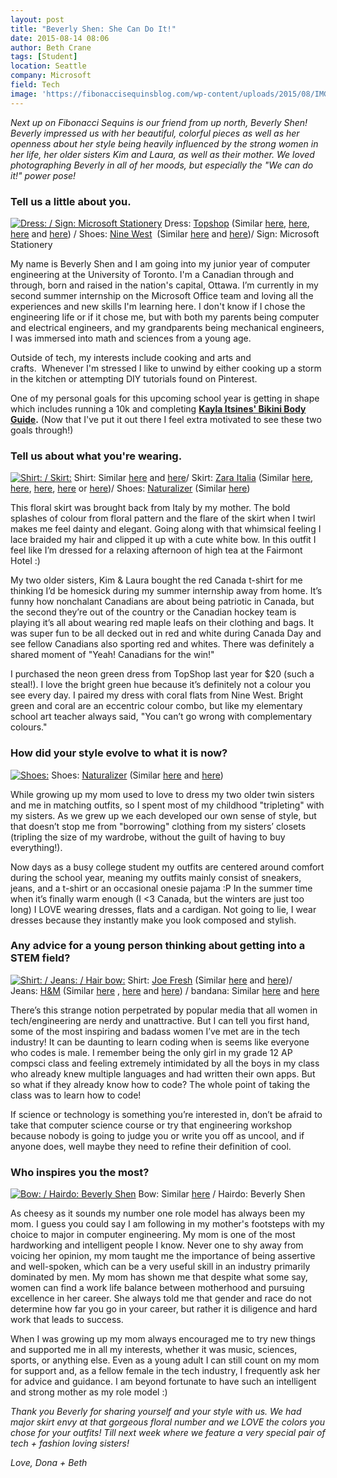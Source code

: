 ```yaml
---
layout: post
title: "Beverly Shen: She Can Do It!"
date: 2015-08-14 08:06
author: Beth Crane
tags: [Student]
location: Seattle
company: Microsoft
field: Tech
image: 'https://fibonaccisequinsblog.com/wp-content/uploads/2015/08/IMG_1045.jpg'
---
```


*Next up on Fibonacci Sequins is our friend from up north, Beverly Shen! Beverly impressed us with her beautiful, colorful pieces as well as her openness about her style being heavily influenced by the strong women in her life, her older sisters Kim and Laura, as well as their mother. We loved photographing Beverly in all of her moods, but especially the "We can do it!" power pose!*

### Tell us a little about you.

[![Dress: / Sign: Microsoft Stationery](https://fibonaccisequinsblog.com/wp-content/uploads/2015/08/IMG_1045-683x1024.jpg)](https://fibonaccisequinsblog.com/wp-content/uploads/2015/08/IMG_1045.jpg) Dress: [Topshop](http://us.topshop.com/) (Similar [here](http://www.shopstyle.com/action/loadRetailerProductPage?id=481527214&pid=uid4889-31045667-16), [here](http://www.shopstyle.com/action/loadRetailerProductPage?id=455813758&pid=uid4889-31045667-16), [here](http://www.shopstyle.com/action/loadRetailerProductPage?id=474913725&pid=uid4889-31045667-16) and [here](http://www.shopstyle.com/action/loadRetailerProductPage?id=486278862&pid=uid4889-31045667-16)) / Shoes: [Nine West](http://www.ninewest.com/)  (Similar [here](http://www.amazon.com/gp/product/B00VIVJC9K/ref=as_li_tl?ie=UTF8&camp=1789&creative=9325&creativeASIN=B00VIVJC9K&linkCode=as2&tag=fibonsequi-20&linkId=LIISQSKSBQI3TJDW) and [here](http://www.amazon.com/gp/product/B00J8IJATW/ref=as_li_tl?ie=UTF8&camp=1789&creative=9325&creativeASIN=B00J8IJATW&linkCode=as2&tag=fibonsequi-20&linkId=VPVOEWKTEN7QI6IW%22))/ Sign: Microsoft Stationery

My name is Beverly Shen and I am going into my junior year of computer engineering at the University of Toronto. I'm a Canadian through and through, born and raised in the nation's capital, Ottawa. I’m currently in my second summer internship on the Microsoft Office team and loving all the experiences and new skills I'm learning here. I don't know if I chose the engineering life or if it chose me, but with both my parents being computer and electrical engineers, and my grandparents being mechanical engineers, I was immersed into math and sciences from a young age.

Outside of tech, my interests include cooking and arts and crafts.  Whenever I'm stressed I like to unwind by either cooking up a storm in the kitchen or attempting DIY tutorials found on Pinterest.

One of my personal goals for this upcoming school year is getting in shape which includes running a 10k and completing **[Kayla Itsines' Bikini Body Guide](http://www.kaylaitsines.com/).** (Now that I've put it out there I feel extra motivated to see these two goals through!)

### Tell us about what you're wearing.

[![Shirt: / Skirt: ](https://fibonaccisequinsblog.com/wp-content/uploads/2015/08/IMG_1303-683x1024.jpg)](https://fibonaccisequinsblog.com/wp-content/uploads/2015/08/IMG_1303.jpg) Shirt: Similar [here](http://www.amazon.com/gp/product/B00LGX7TBI/ref=as_li_tl?ie=UTF8&camp=1789&creative=9325&creativeASIN=B00LGX7TBI&linkCode=as2&tag=fibonsequi-20&linkId=QQLPWCWEWBUVMKG5) and [here](http://www.amazon.com/gp/product/B000GYL47I/ref=as_li_tl?ie=UTF8&camp=1789&creative=9325&creativeASIN=B000GYL47I&linkCode=as2&tag=fibonsequi-20&linkId=ZRCDARACENIPFFEW)/ Skirt: [Zara Italia](http://www.zara.com/us/en/woman-c270086.html) (Similar [here](http://www.shopstyle.com/action/loadRetailerProductPage?id=463645223&pid=uid4889-31045667-16), [here](http://www.shopstyle.com/action/loadRetailerProductPage?id=475664023&pid=uid4889-31045667-16), [here](http://www.shopstyle.com/action/loadRetailerProductPage?id=477956158&pid=uid4889-31045667-16), [here](http://www.shopstyle.com/action/loadRetailerProductPage?id=469160070&pid=uid4889-31045667-16) or [here](http://www.shopstyle.com/action/loadRetailerProductPage?id=469514014&pid=uid4889-31045667-16))/ Shoes: [Naturalizer](http://www.naturalizer.com/) (Similar [here](http://www.amazon.com/gp/product/B00ZJUAO0M/ref=as_li_tl?ie=UTF8&camp=1789&creative=9325&creativeASIN=B00ZJUAO0M&linkCode=as2&tag=fibonsequi-20&linkId=BUEDUXVHIYUZ7PAX))

This floral skirt was brought back from Italy by my mother. The bold splashes of colour from floral pattern and the flare of the skirt when I twirl makes me feel dainty and elegant. Going along with that whimsical feeling I lace braided my hair and clipped it up with a cute white bow. In this outfit I feel like I’m dressed for a relaxing afternoon of high tea at the Fairmont Hotel :)

My two older sisters, Kim & Laura bought the red Canada t-shirt for me thinking I’d be homesick during my summer internship away from home. It’s funny how nonchalant Canadians are about being patriotic in Canada, but the second they’re out of the country or the Canadian hockey team is playing it’s all about wearing red maple leafs on their clothing and bags. It was super fun to be all decked out in red and white during Canada Day and see fellow Canadians also sporting red and whites. There was definitely a shared moment of "Yeah! Canadians for the win!"

I purchased the neon green dress from TopShop last year for $20 (such a steal!). I love the bright green hue because it’s definitely not a colour you see every day. I paired my dress with coral flats from Nine West. Bright green and coral are an eccentric colour combo, but like my elementary school art teacher always said, "You can’t go wrong with complementary colours."

### How did your style evolve to what it is now?

[![Shoes: ](https://fibonaccisequinsblog.com/wp-content/uploads/2015/08/IMG_1529-1024x683.jpg)](https://fibonaccisequinsblog.com/wp-content/uploads/2015/08/IMG_1529.jpg) Shoes: [Naturalizer](http://www.naturalizer.com/) (Similar [here](http://www.amazon.com/gp/product/B00TKLQ3KQ/ref=as_li_tl?ie=UTF8&camp=1789&creative=9325&creativeASIN=B00TKLQ3KQ&linkCode=as2&tag=fibonsequi-20&linkId=DRHEHLUC3VTFYPWW) and [here](http://www.amazon.com/gp/product/B00UQP267Y/ref=as_li_tl?ie=UTF8&camp=1789&creative=9325&creativeASIN=B00UQP267Y&linkCode=as2&tag=fibonsequi-20&linkId=O3TZ42PMJNBV3WM4))

While growing up my mom used to love to dress my two older twin sisters and me in matching outfits, so I spent most of my childhood "tripleting" with my sisters. As we grew up we each developed our own sense of style, but that doesn’t stop me from "borrowing" clothing from my sisters’ closets (tripling the size of my wardrobe, without the guilt of having to buy everything!).

Now days as a busy college student my outfits are centered around comfort during the school year, meaning my outfits mainly consist of sneakers, jeans, and a t-shirt or an occasional onesie pajama :P In the summer time when it’s finally warm enough (I \<3 Canada, but the winters are just too long) I LOVE wearing dresses, flats and a cardigan. Not going to lie, I wear dresses because they instantly make you look composed and stylish.

### Any advice for a young person thinking about getting into a STEM field?

[![Shirt: / Jeans: / Hair bow: ](https://fibonaccisequinsblog.com/wp-content/uploads/2015/08/IMG_1514-683x1024.jpg)](https://fibonaccisequinsblog.com/wp-content/uploads/2015/08/IMG_1514.jpg) Shirt: [Joe Fresh](https://www.joefresh.com) (Similar [here](http://www.amazon.com/gp/product/B009OL4WPK/ref=as_li_tl?ie=UTF8&camp=1789&creative=9325&creativeASIN=B009OL4WPK&linkCode=as2&tag=fibonsequi-20&linkId=R4DMZSENHTQBGOIZ) and [here](http://www.amazon.com/gp/product/B009N3M7IS/ref=as_li_tl?ie=UTF8&camp=1789&creative=9325&creativeASIN=B009N3M7IS&linkCode=as2&tag=fibonsequi-20&linkId=ICB7MOTVFXS5GSSF))/ Jeans: [H&M](http://www.hm.com/us/) (Similar [here](http://www.shopstyle.com/action/loadRetailerProductPage?id=486100664&pid=uid4889-31045667-16) , [here](http://www.shopstyle.com/action/loadRetailerProductPage?id=478764008&pid=uid4889-31045667-16) and [here](http://www.shopstyle.com/action/loadRetailerProductPage?id=472786985&pid=uid4889-31045667-16)) / bandana: Similar [here](http://www.amazon.com/gp/product/B013I31HQ6/ref=as_li_tl?ie=UTF8&camp=1789&creative=9325&creativeASIN=B013I31HQ6&linkCode=as2&tag=fibonsequi-20&linkId=I6J72EHYOMJK3OBY) and [here](http://www.amazon.com/gp/product/B00NQCGZ3K/ref=as_li_tl?ie=UTF8&camp=1789&creative=9325&creativeASIN=B00NQCGZ3K&linkCode=as2&tag=fibonsequi-20&linkId=UEKMKZHSQLFTA47R)

There’s this strange notion perpetrated by popular media that all women in tech/engineering are nerdy and unattractive. But I can tell you first hand, some of the most inspiring and badass women I’ve met are in the tech industry! It can be daunting to learn coding when is seems like everyone who codes is male. I remember being the only girl in my grade 12 AP compsci class and feeling extremely intimidated by all the boys in my class who already knew multiple languages and had written their own apps. But so what if they already know how to code? The whole point of taking the class was to learn how to code!

If science or technology is something you’re interested in, don’t be afraid to take that computer science course or try that engineering workshop because nobody is going to judge you or write you off as uncool, and if anyone does, well maybe they need to refine their definition of cool.

### Who inspires you the most?

[![Bow: / Hairdo: Beverly Shen](https://fibonaccisequinsblog.com/wp-content/uploads/2015/08/IMG_1386-683x1024.jpg)](https://fibonaccisequinsblog.com/wp-content/uploads/2015/08/IMG_1386.jpg) Bow: Similar [here](http://www.amazon.com/gp/product/B00ISIX1UC/ref=as_li_tl?ie=UTF8&camp=1789&creative=9325&creativeASIN=B00ISIX1UC&linkCode=as2&tag=fibonsequi-20&linkId=UFM56UJY55ZH42GY) / Hairdo: Beverly Shen

As cheesy as it sounds my number one role model has always been my mom. I guess you could say I am following in my mother's footsteps with my choice to major in computer engineering. My mom is one of the most hardworking and intelligent people I know. Never one to shy away from voicing her opinion, my mom taught me the importance of being assertive and well-spoken, which can be a very useful skill in an industry primarily dominated by men. My mom has shown me that despite what some say, women can find a work life balance between motherhood and pursuing excellence in her career. She always told me that gender and race do not determine how far you go in your career, but rather it is diligence and hard work that leads to success.

When I was growing up my mom always encouraged me to try new things and supported me in all my interests, whether it was music, sciences, sports, or anything else. Even as a young adult I can still count on my mom for support and, as a fellow female in the tech industry, I frequently ask her for advice and guidance. I am beyond fortunate to have such an intelligent and strong mother as my role model :)

*Thank you Beverly for sharing yourself and your style with us. We had major skirt envy at that gorgeous floral number and we LOVE the colors you chose for your outfits! Till next week where we feature a very special pair of tech + fashion loving sisters!*

*Love, Dona + Beth*
